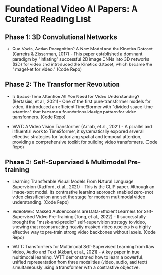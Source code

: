 # Foundational Video AI Papers: A Curated Reading List

## Phase 1: 3D Convolutional Networks
* Quo Vadis, Action Recognition? A New Model and the Kinetics Dataset (Carreira & Zisserman, 2017) - This paper established a dominant paradigm by "inflating" successful 2D image CNNs into 3D networks (I3D) for video and introduced the Kinetics dataset, which became the "ImageNet for video." (Code Repo)

## Phase 2: The Transformer Revolution
* Is Space-Time Attention All You Need for Video Understanding? (Bertasius, et al., 2021) - One of the first pure-transformer models for video, it introduced an efficient TimeSformer with "divided space-time attention" that became a foundational design pattern for video transformers. (Code Repo)

* ViViT: A Video Vision Transformer (Arnab, et al., 2021) - A parallel and influential work to TimeSformer, it systematically explored several effective strategies for factorizing spatial and temporal attention, providing a comprehensive toolkit for building video transformers. (Code Repo)

## Phase 3: Self-Supervised & Multimodal Pre-training
* Learning Transferable Visual Models From Natural Language Supervision (Radford, et al., 2021) - This is the CLIP paper. Although an image-text model, its contrastive learning approach enabled zero-shot video classification and set the stage for modern multimodal video understanding. (Code Repo)

* VideoMAE: Masked Autoencoders are Data-Efficient Learners for Self-Supervised Video Pre-Training (Tong, et al., 2022) - It successfully brought the "mask-and-predict" self-supervision strategy to video, showing that reconstructing heavily masked video tubelets is a highly effective way to pre-train strong video backbones without labels. (Code Repo)

* VATT: Transformers for Multimodal Self-Supervised Learning from Raw Video, Audio and Text (Akbari, et al., 2021) - A key paper in true multimodal learning, VATT demonstrated how to learn a powerful, unified representation from three modalities (video, audio, and text) simultaneously using a transformer with a contrastive objective.
